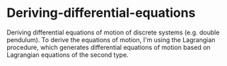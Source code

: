# Deriving-differential-equations
Deriving differential equations of motion of discrete systems (e.g. double pendulum). To derive the equations of motion, I'm using the Lagrangian procedure, which generates differential equations of motion based on Lagrangian equations of the second type.
